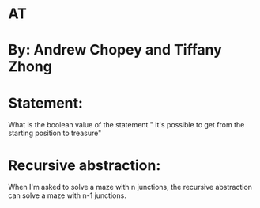 # AT
# By: Andrew Chopey and Tiffany Zhong
# Statement:
What is the boolean value of the statement " it's possible to get from the starting position to treasure"
# Recursive abstraction:
When I'm asked to solve a maze with n junctions, the recursive abstraction can solve a maze with n-1 junctions.
